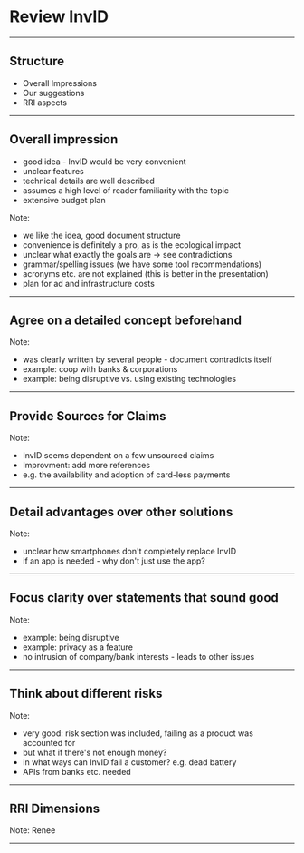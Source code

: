 # Review InvID

---

## Structure

- Overall Impressions
- Our suggestions
- RRI aspects

---

## Overall impression

- good idea - InvID would be very convenient
- unclear features
- technical details are well described
- assumes a high level of reader familiarity with the topic
- extensive budget plan

Note:

- we like the idea, good document structure
- convenience is definitely a pro, as is the ecological impact
- unclear what exactly the goals are -> see contradictions
- grammar/spelling issues (we have some tool recommendations)
- acronyms etc. are not explained (this is better in the presentation)
- plan for ad and infrastructure costs

---

## Agree on a detailed concept beforehand

Note:

- was clearly written by several people - document contradicts itself
- example: coop with banks & corporations
- example: being disruptive vs. using existing technologies

---

## Provide Sources for Claims

Note:

- InvID seems dependent on a few unsourced claims
- Improvment: add more references
- e.g. the availability and adoption of card-less payments

---

## Detail advantages over other solutions

Note:

- unclear how smartphones don't completely replace InvID
- if an app is needed - why don't just use the app?

---

## Focus clarity over statements that sound good

Note:

- example: being disruptive
- example: privacy as a feature
- no intrusion of company/bank interests - leads to other issues

---

## Think about different risks

Note:

- very good: risk section was included, failing as a product was accounted for
- but what if there's not enough money?
- in what ways can InvID fail a customer? e.g. dead battery
- APIs from banks etc. needed

---

## RRI Dimensions

Note: 
Renee

---